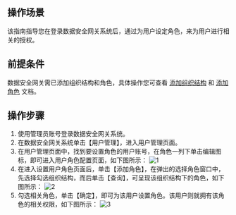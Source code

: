 ## 操作场景
该指南指导您在登录数据安全网关系统后，通过为用户设定角色，来为用户进行相关的授权。

## 前提条件
数据安全网关需已添加组织结构和角色，具体操作您可查看 [添加组织结构]() 和 [添加角色]() 文档。

## 操作步骤
1. 使用管理员账号登录数据安全网关系统。
2. 在数据安全网关系统单击【用户管理】，进入用户管理页面。
3. 在用户管理页面中，找到要设置角色的用户账号，在角色一列下单击编辑图标，即可进入用户角色配置页面，如下图所示：
![1](https://main.qcloudimg.com/raw/f0329ab18e5e0df464768c266f04e94b.png)
4. 在进入设置用户角色页面后，单击【添加角色】，在弹出的选择角色窗口中，先选择勾选组织结构，而后单击【查询】，可呈现该组织结构下的角色，如下图所示：
![2](https://main.qcloudimg.com/raw/13916fa771b4bac6a31a6daefd516733.png)
5. 勾选相关角色，单击【确定】，即可为该用户设置角色。该用户则就拥有该角色的相关权限，如下图所示：
![3](https://main.qcloudimg.com/raw/b0a6a17abac5c9eb1e31c28016f155cc.png)


